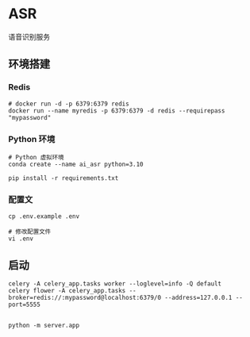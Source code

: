 # ASR
语音识别服务


## 环境搭建

### Redis

```
# docker run -d -p 6379:6379 redis
docker run --name myredis -p 6379:6379 -d redis --requirepass "mypassword"
```

### Python 环境
```
# Python 虚拟环境
conda create --name ai_asr python=3.10

pip install -r requirements.txt
```

### 配置文

```
cp .env.example .env

# 修改配置文件
vi .env
```



## 启动

```
celery -A celery_app.tasks worker --loglevel=info -Q default
celery flower -A celery_app.tasks --broker=redis://:mypassword@localhost:6379/0 --address=127.0.0.1 --port=5555


python -m server.app
```
